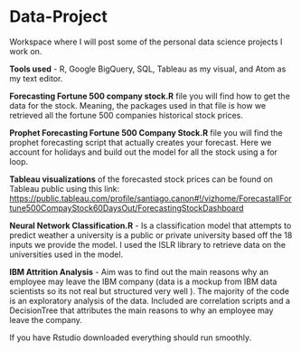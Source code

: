 # Data-Project

Workspace where I will post some of the personal data science projects I work on.

**Tools used** - R, Google BigQuery, SQL, Tableau as my visual, and Atom as my text editor.

**Forecasting Fortune 500 company stock.R** file you will find how to get the data for the stock. Meaning, the packages used in that file is how we retrieved all the fortune 500 companies historical stock prices.

**Prophet Forecasting Fortune 500 Company Stock.R** file you will find the prophet forecasting script that actually creates your forecast. Here we account for holidays and build out the model for all the stock using a for loop.

**Tableau visualizations** of the forecasted stock prices can be found on Tableau public using this link: https://public.tableau.com/profile/santiago.canon#!/vizhome/ForecastallFortune500CompayStock60DaysOut/ForecastingStockDashboard

**Neural Network Classification.R** - Is a classification model that attempts to predict weather a university is a public or private university based off the 18 inputs we provide the model. I used the ISLR library to retrieve data on the universities used in the model.

**IBM Attrition Analysis**  - Aim was to find out the main reasons why an employee may leave the IBM company (data is a mockup from IBM data scientists so its not real but structured very well ). The majority of the code is an exploratory analysis of the data. Included are correlation scripts and a DecisionTree that attributes the main reasons to why an employee may leave the company.

 If you have Rstudio downloaded everything should run smoothly.

